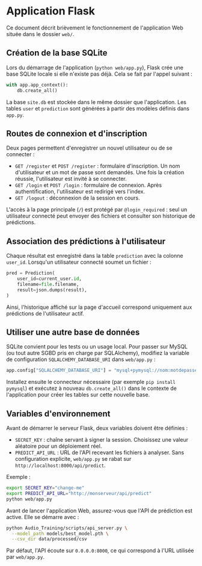 # Application Flask

Ce document décrit brièvement le fonctionnement de l'application Web située dans le dossier `web/`.

## Création de la base SQLite

Lors du démarrage de l'application (`python web/app.py`), Flask crée une base SQLite locale si elle n'existe pas déjà. Cela se fait par l'appel suivant :

```python
with app.app_context():
    db.create_all()
```

La base `site.db` est stockée dans le même dossier que l'application. Les tables `user` et `prediction` sont générées à partir des modèles définis dans `app.py`.

## Routes de connexion et d'inscription

Deux pages permettent d'enregistrer un nouvel utilisateur ou de se connecter :

- `GET /register` et `POST /register` : formulaire d'inscription. Un nom d'utilisateur et un mot de passe sont demandés. Une fois la création réussie, l'utilisateur est invité à se connecter.
- `GET /login` et `POST /login` : formulaire de connexion. Après authentification, l'utilisateur est redirigé vers l'index.
- `GET /logout` : déconnexion de la session en cours.

L'accès à la page principale (`/`) est protégé par `@login_required` : seul un utilisateur connecté peut envoyer des fichiers et consulter son historique de prédictions.

## Association des prédictions à l'utilisateur

Chaque résultat est enregistré dans la table `prediction` avec la colonne `user_id`. Lorsqu'un utilisateur connecté soumet un fichier :

```python
pred = Prediction(
    user_id=current_user.id,
    filename=file.filename,
    result=json.dumps(result),
)
```

Ainsi, l'historique affiché sur la page d'accueil correspond uniquement aux prédictions de l'utilisateur actif.

## Utiliser une autre base de données

SQLite convient pour les tests ou un usage local. Pour passer sur MySQL (ou tout autre SGBD pris en charge par SQLAlchemy), modifiez la variable de configuration `SQLALCHEMY_DATABASE_URI` dans `web/app.py` :

```python
app.config["SQLALCHEMY_DATABASE_URI"] = "mysql+pymysql://nom:motdepasse@hote/basededonnees"
```

Installez ensuite le connecteur nécessaire (par exemple `pip install pymysql`) et exécutez à nouveau `db.create_all()` dans le contexte de l'application pour créer les tables sur cette nouvelle base.

## Variables d'environnement

Avant de démarrer le serveur Flask, deux variables doivent être définies :

- `SECRET_KEY` : chaîne servant à signer la session. Choisissez une valeur
  aléatoire pour un déploiement réel.
- `PREDICT_API_URL` : URL de l'API recevant les fichiers à analyser. Sans
  configuration explicite, `web/app.py` se rabat sur
  `http://localhost:8000/api/predict`.

Exemple :

```bash
export SECRET_KEY="change-me"
export PREDICT_API_URL="http://monserveur/api/predict"
python web/app.py
```

Avant de lancer l'application Web, assurez-vous que l'API de prédiction est
active. Elle se démarre avec :

```bash
python Audio_Training/scripts/api_server.py \
  --model_path models/best_model.pth \
  --csv_dir data/processed/csv
```

Par défaut, l'API écoute sur `0.0.0.0:8000`, ce qui correspond à l'URL utilisée
par `web/app.py`.
